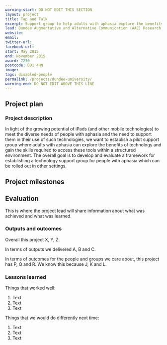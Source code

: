 ```yaml
---
warning-start: DO NOT EDIT THIS SECTION
layout: project
title: Tap and Talk
excerpt: Support group to help adults with aphasia explore the benefits of technology 
lead: Dundee Augmentative and Alternative Communication (AAC) Research Group, University of Dundee
website:
email: 
twitter-url: 
facebook-url: 
start: May 2015
end: November 2015
award: 7250
postcode: DD1 4HN 
image:
tags: disabled-people 
permalink: /projects/dundee-university/
warning-end: DO NOT EDIT ABOVE THIS LINE
---
```


## Project plan

### Project description

In light of the growing potential of iPads (and other mobile technologies) to meet the diverse needs of people with aphasia and the need to support them in their use of such technologies, we want to establish a pilot support group where adults with aphasia can explore the benefits of technology and gain the skills required to access these tools within a structured environment. The overall goal is to develop and evaluate a framework for establishing a technology support group for people with aphasia which can be rolled out in other settings.


## Project milestones



## Evaluation

This is where the project lead will share information about what was achieved and what was learned.

### Outputs and outcomes

Overall this project X, Y, Z.

In terms of outputs we delivered A, B and C.

In terms of outcomes for the people and groups we care about, this project has P, Q and R. We know this because J, K and L.

### Lessons learned

Things that worked well:

1. Text
2. Text
3. Text

Things that we would do differently next time:

1. Text
2. Text
3. Text

